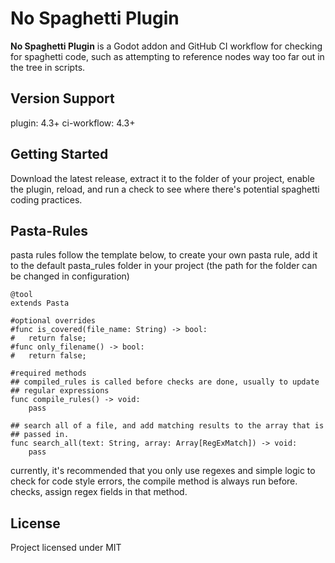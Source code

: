 # No Spaghetti Plugin

**No Spaghetti Plugin** is a Godot addon and GitHub CI workflow for checking
for spaghetti code, such as attempting to reference nodes way too far out in
the tree in scripts.

## Version Support

plugin: 4.3+ 
ci-workflow: 4.3+

## Getting Started

Download the latest release, extract it to the folder of your project,
enable the plugin, reload, and run a check to see where there's potential
spaghetti coding practices.

## Pasta-Rules

pasta rules follow the template below, to create
your own pasta rule, add it to the default pasta_rules
folder in your project (the path for the folder can be changed in configuration)
```GdScript
@tool
extends Pasta

#optional overrides
#func is_covered(file_name: String) -> bool:
#	return false;
#func only_filename() -> bool:
#	return false;

#required methods
## compiled_rules is called before checks are done, usually to update
## regular expressions
func compile_rules() -> void:
	pass

## search all of a file, and add matching results to the array that is
## passed in.
func search_all(text: String, array: Array[RegExMatch]) -> void:
	pass
```
currently, it's recommended that you only use regexes and simple logic
to check for code style errors, the compile method is always run before.
checks, assign regex fields in that method.

## License

Project licensed under MIT
